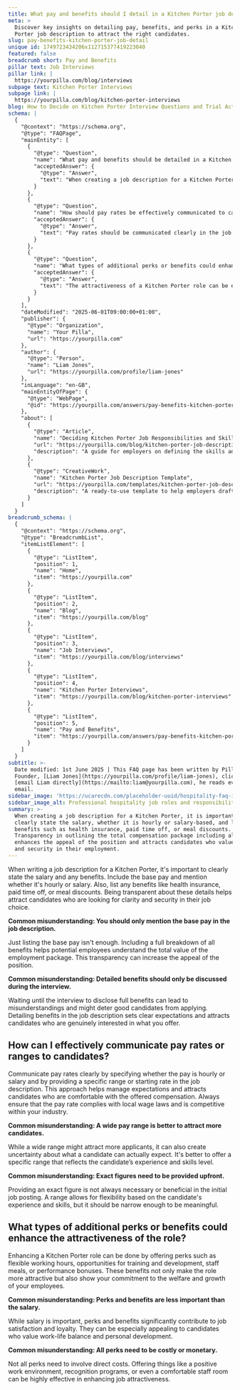 ```yaml
---
title: What pay and benefits should I detail in a Kitchen Porter job description?
meta: >
  Discover key insights on detailing pay, benefits, and perks in a Kitchen
  Porter job description to attract the right candidates.
slug: pay-benefits-kitchen-porter-job-detail
unique id: 1749723434206x112715377419223040
featured: false
breadcrumb short: Pay and Benefits
pillar text: Job Interviews
pillar link: |
  https://yourpilla.com/blog/interviews
subpage text: Kitchen Porter Interviews
subpage link: |
  https://yourpilla.com/blog/kitchen-porter-interviews
blog: How to Decide on Kitchen Porter Interview Questions and Trial Activities
schema: |
  {
    "@context": "https://schema.org",
    "@type": "FAQPage",
    "mainEntity": [
      {
        "@type": "Question",
        "name": "What pay and benefits should be detailed in a Kitchen Porter job description?",
        "acceptedAnswer": {
          "@type": "Answer",
          "text": "When creating a job description for a Kitchen Porter, it is important to clearly state the salary, whether it is hourly or salary-based, and list all benefits such as health insurance, paid time off, or meal discounts. Transparency in outlining the total compensation package including all perks enhances the appeal of the position and attracts candidates who value clarity and security in their employment."
        }
      },
      {
        "@type": "Question",
        "name": "How should pay rates be effectively communicated to candidates in job descriptions?",
        "acceptedAnswer": {
          "@type": "Answer",
          "text": "Pay rates should be communicated clearly in the job description by specifying whether the compensation is hourly or salary-based and providing a specific range or starting rate. It's important to ensure the pay structure complies with local employment laws and is competitive in the industry, offering a narrow range to manage expectations while allowing flexibility based on the candidate's qualifications."
        }
      },
      {
        "@type": "Question",
        "name": "What types of additional perks or benefits could enhance the attractiveness of a Kitchen Porter role?",
        "acceptedAnswer": {
          "@type": "Answer",
          "text": "The attractiveness of a Kitchen Porter role can be enhanced by offering perks such as flexible working hours, training opportunities, staff meals, or performance bonuses. Non-costly benefits like a positive work environment, recognition programs, and a comfortable staff area also contribute significantly to job attractiveness, showing a commitment to employee welfare and growth."
        }
      }
    ],
    "dateModified": "2025-06-01T09:00:00+01:00",
    "publisher": {
      "@type": "Organization",
      "name": "Your Pilla",
      "url": "https://yourpilla.com"
    },
    "author": {
      "@type": "Person",
      "name": "Liam Jones",
      "url": "https://yourpilla.com/profile/liam-jones"
    },
    "inLanguage": "en-GB",
    "mainEntityOfPage": {
      "@type": "WebPage",
      "@id": "https://yourpilla.com/answers/pay-benefits-kitchen-porter-job-detail"
    },
    "about": [
      {
        "@type": "Article",
        "name": "Deciding Kitchen Porter Job Responsibilities and Skills",
        "url": "https://yourpilla.com/blog/kitchen-porter-job-description",
        "description": "A guide for employers on defining the skills and responsibilities required from a Kitchen Porter to ensure a comprehensive job description."
      },
      {
        "@type": "CreativeWork",
        "name": "Kitchen Porter Job Description Template",
        "url": "https://yourpilla.com/templates/kitchen-porter-job-description",
        "description": "A ready-to-use template to help employers draft detailed and effective job descriptions for Kitchen Porter positions."
      }
    ]
  }
breadcrumb_schema: |
  {
    "@context": "https://schema.org",
    "@type": "BreadcrumbList",
    "itemListElement": [
      {
        "@type": "ListItem",
        "position": 1,
        "name": "Home",
        "item": "https://yourpilla.com"
      },
      {
        "@type": "ListItem",
        "position": 2,
        "name": "Blog",
        "item": "https://yourpilla.com/blog"
      },
      {
        "@type": "ListItem",
        "position": 3,
        "name": "Job Interviews",
        "item": "https://yourpilla.com/blog/interviews"
      },
      {
        "@type": "ListItem",
        "position": 4,
        "name": "Kitchen Porter Interviews",
        "item": "https://yourpilla.com/blog/kitchen-porter-interviews"
      },
      {
        "@type": "ListItem",
        "position": 5,
        "name": "Pay and Benefits",
        "item": "https://yourpilla.com/answers/pay-benefits-kitchen-porter-job-detail"
      }
    ]
  }
subtitle: >-
  Date modified: 1st June 2025 | This FAQ page has been written by Pilla
  Founder, [Liam Jones](https://yourpilla.com/profile/liam-jones), click to
  [email Liam directly](https://mailto:liam@yourpilla.com), he reads every
  email.
sidebar_image: 'https://ucarecdn.com/placeholder-uuid/hospitality-faq-image.jpg'
sidebar_image_alt: Professional hospitality job roles and responsibilities
summary: >-
  When creating a job description for a Kitchen Porter, it is important to
  clearly state the salary, whether it is hourly or salary-based, and list all
  benefits such as health insurance, paid time off, or meal discounts.
  Transparency in outlining the total compensation package including all perks
  enhances the appeal of the position and attracts candidates who value clarity
  and security in their employment.
---
```

When writing a job description for a Kitchen Porter, it's important to clearly state the salary and any benefits. Include the base pay and mention whether it's hourly or salary. Also, list any benefits like health insurance, paid time off, or meal discounts. Being transparent about these details helps attract candidates who are looking for clarity and security in their job choice.

**Common misunderstanding: You should only mention the base pay in the job description.**

Just listing the base pay isn't enough. Including a full breakdown of all benefits helps potential employees understand the total value of the employment package. This transparency can increase the appeal of the position.

**Common misunderstanding: Detailed benefits should only be discussed during the interview.**

Waiting until the interview to disclose full benefits can lead to misunderstandings and might deter good candidates from applying. Detailing benefits in the job description sets clear expectations and attracts candidates who are genuinely interested in what you offer.

## How can I effectively communicate pay rates or ranges to candidates?

Communicate pay rates clearly by specifying whether the pay is hourly or salary and by providing a specific range or starting rate in the job description. This approach helps manage expectations and attracts candidates who are comfortable with the offered compensation. Always ensure that the pay rate complies with local wage laws and is competitive within your industry.

**Common misunderstanding: A wide pay range is better to attract more candidates.**

While a wide range might attract more applicants, it can also create uncertainty about what a candidate can actually expect. It's better to offer a specific range that reflects the candidate’s experience and skills level.

**Common misunderstanding: Exact figures need to be provided upfront.**

Providing an exact figure is not always necessary or beneficial in the initial job posting. A range allows for flexibility based on the candidate's experience and skills, but it should be narrow enough to be meaningful.

## What types of additional perks or benefits could enhance the attractiveness of the role?

Enhancing a Kitchen Porter role can be done by offering perks such as flexible working hours, opportunities for training and development, staff meals, or performance bonuses. These benefits not only make the role more attractive but also show your commitment to the welfare and growth of your employees.

**Common misunderstanding: Perks and benefits are less important than the salary.**

While salary is important, perks and benefits significantly contribute to job satisfaction and loyalty. They can be especially appealing to candidates who value work-life balance and personal development.

**Common misunderstanding: All perks need to be costly or monetary.**

Not all perks need to involve direct costs. Offering things like a positive work environment, recognition programs, or even a comfortable staff room can be highly effective in enhancing job attractiveness.
